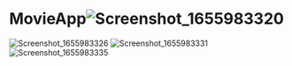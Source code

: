 # MovieApp![Screenshot_1655983320](https://user-images.githubusercontent.com/74626522/175287534-4459ee3e-f355-4113-b589-33e8b2bcb7a7.png)
![Screenshot_1655983326](https://user-images.githubusercontent.com/74626522/175287541-679e5dd2-a34d-4315-94bc-e87fddf70a86.png)
![Screenshot_1655983331](https://user-images.githubusercontent.com/74626522/175287548-2b7dad31-7499-431d-8ef9-1d73f3b911df.png)
![Screenshot_1655983335](https://user-images.githubusercontent.com/74626522/175287552-d62eb866-d343-4b13-8166-36952347000d.png)
